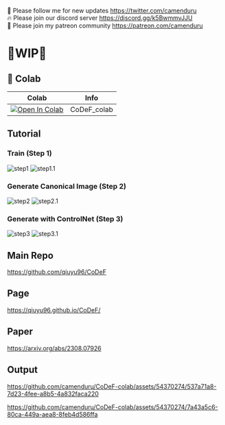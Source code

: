 🐣 Please follow me for new updates https://twitter.com/camenduru <br />
🔥 Please join our discord server https://discord.gg/k5BwmmvJJU <br />
🥳 Please join my patreon community https://patreon.com/camenduru <br />

# 🚦WIP🚦

## 🦒 Colab

| Colab | Info
| --- | --- |
[![Open In Colab](https://colab.research.google.com/assets/colab-badge.svg)](https://colab.research.google.com/github/camenduru/CoDeF-colab/blob/main/CoDeF_colab.ipynb) | CoDeF_colab

## Tutorial
### Train (Step 1)
![step1](https://github.com/camenduru/CoDeF-colab/assets/54370274/f4a15aca-7c20-414f-8aa3-3f9b65e4aeb2)
![step1.1](https://github.com/camenduru/CoDeF-colab/assets/54370274/4b1f3811-6c36-405b-bcd0-8dea5ab01ee0)

### Generate Canonical Image (Step 2)
![step2](https://github.com/camenduru/CoDeF-colab/assets/54370274/3bb653ef-3da7-44a1-aac6-56f244d8fe3b)
![step2.1](https://github.com/camenduru/CoDeF-colab/assets/54370274/c38e1bc5-2bb6-45d5-b4ba-c1727df4fd3f)

### Generate with ControlNet (Step 3)
![step3](https://github.com/camenduru/CoDeF-colab/assets/54370274/cb325788-6479-4e41-97c9-c9364c6ff98c)
![step3.1](https://github.com/camenduru/CoDeF-colab/assets/54370274/125d33cd-650c-4821-a04e-052caddedac0)


## Main Repo
https://github.com/qiuyu96/CoDeF

## Page
https://qiuyu96.github.io/CoDeF/

## Paper
https://arxiv.org/abs/2308.07926

## Output

https://github.com/camenduru/CoDeF-colab/assets/54370274/537a71a8-7d23-4fee-a8b5-4a832faca220

https://github.com/camenduru/CoDeF-colab/assets/54370274/7a43a5c6-80ca-449a-aea8-8feb4d586ffa
